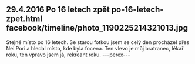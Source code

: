 29.4.2016
Po 16 letech zpět
po-16-letech-zpet.html
facebook/timeline/photo_1190225214321013.jpg
--------------

Stejné místo po 16 letech. Se starou fotkou jsem se celý den procházel přes Nei Pori a hledal místo, kde byla focena. Ten vlevo je můj bratranec, lékař roku, ten vpravo jsem já, rekreant roku.
---perex---
